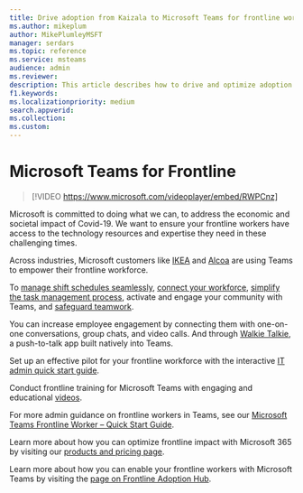 ```yaml
---
title: Drive adoption from Kaizala to Microsoft Teams for frontline workers
ms.author: mikeplum
author: MikePlumleyMSFT
manager: serdars
ms.topic: reference
ms.service: msteams
audience: admin
ms.reviewer: 
description: This article describes how to drive and optimize adoption in Microsoft Teams for frontline workers.  
f1.keywords:
ms.localizationpriority: medium
search.appverid:
ms.collection:
ms.custom:
---
```


# Microsoft Teams for Frontline

> [!VIDEO https://www.microsoft.com/videoplayer/embed/RWPCnz]

Microsoft is committed to doing what we can, to address the economic and societal impact of Covid-19. We want to ensure your frontline workers have access to the technology resources and expertise they need in these challenging times.

Across industries, Microsoft customers like [IKEA](https://customers.microsoft.com/story/799203-ikea-retailers-teams) and [Alcoa](https://customers.microsoft.com/story/837930-alcoa-manufacturing-teams) are using Teams to empower their frontline workforce.

To [manage shift schedules seamlessly](/microsoft-365/frontline/shifts-for-teams-landing-page?bc=%2fmicrosoftteams%2fbreadcrumb%2ftoc.json&toc=%2fmicrosoftteams%2ftoc.json), [connect your workforce](https://query.prod.cms.rt.microsoft.com/cms/api/am/binary/RE4M6Xi), [simplify the task management process](https://query.prod.cms.rt.microsoft.com/cms/api/am/binary/RE4M4Uq), activate and engage your community with Teams, and [safeguard teamwork](/microsoftteams/teams-security-guide).

You can increase employee engagement by connecting them with one-on-one conversations, group chats, and video calls. And through [Walkie Talkie](/MicrosoftTeams/walkie-talkie), a push-to-talk app built natively into Teams.

Set up an effective pilot for your frontline workforce with the interactive [IT admin quick start guide](https://config-flw-interactive-guide.immersivelearning.online/).

Conduct frontline training for Microsoft Teams with engaging and educational [videos](https://support.microsoft.com/office/what-is-shifts-f8efe6e4-ddb3-4d23-b81b-bb812296b821).

For more admin guidance on frontline workers in Teams, see our [Microsoft Teams Frontline Worker – Quick Start Guide](/microsoft-365/frontline/flw-quickstart?bc=%2fmicrosoftteams%2fbreadcrumb%2ftoc.json&toc=%2fmicrosoftteams%2ftoc.json).

Learn more about how you can optimize frontline impact with Microsoft 365 by visiting our [products and pricing page](https://www.microsoft.com/microsoft-365/enterprise/frontline).

Learn more about how you can enable your frontline workers with Microsoft Teams by visiting the [page on Frontline Adoption Hub](https://adoption.microsoft.com/microsoft-teams/frontline-workers/).
